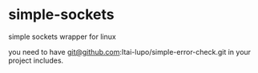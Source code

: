 # simple-sockets
simple sockets wrapper for linux

you need to have git@github.com:Itai-lupo/simple-error-check.git in your project includes.

